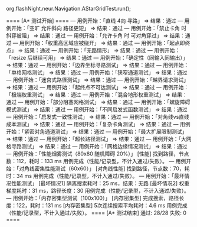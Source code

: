 org.flashNight.neur.Navigation.AStarGridTest.run();

==== [A* 测试开始] ====
— 用例开始：「直线 4向 寻路」
  ⇒ 结果：通过
— 用例开始：「空旷 允许斜向 路径更短」
  ⇒ 结果：通过
— 用例开始：「禁止卡角 时 斜穿被阻」
  ⇒ 结果：通过
— 用例开始：「允许卡角 时 可对角穿过」
  ⇒ 结果：通过
— 用例开始：「权重高区域应被绕开」
  ⇒ 结果：通过
— 用例开始：「起点即终点」
  ⇒ 结果：通过
— 用例开始：「无路情形」
  ⇒ 结果：通过
— 用例开始：「resize 后继续可用」
  ⇒ 结果：通过
— 用例开始：「确定性（同输入同输出）」
  ⇒ 结果：通过
— 用例开始：「边界坐标寻路测试」
  ⇒ 结果：通过
— 用例开始：「单格网格测试」
  ⇒ 结果：通过
— 用例开始：「狭窄通道测试」
  ⇒ 结果：通过
— 用例开始：「迷宫式路径测试」
  ⇒ 结果：通过
— 用例开始：「越界请求测试」
  ⇒ 结果：通过
— 用例开始：「起终点不可达测试」
  ⇒ 结果：通过
— 用例开始：「极端权重测试」
  ⇒ 结果：通过
— 用例开始：「混合地形权重测试」
  ⇒ 结果：通过
— 用例开始：「部分阻塞网格测试」
  ⇒ 结果：通过
— 用例开始：「螺旋障碍模式测试」
  ⇒ 结果：通过
— 用例开始：「不同启发式函数测试」
  ⇒ 结果：通过
— 用例开始：「启发式一致性测试」
  ⇒ 结果：通过
— 用例开始：「对角线vs直线成本测试」
  ⇒ 结果：通过
— 用例开始：「复杂卡角测试」
  ⇒ 结果：通过
— 用例开始：「紧密对角通道测试」
  ⇒ 结果：通过
— 用例开始：「最大扩展限制测试」
  ⇒ 结果：通过
— 用例开始：「超长路径测试」
  ⇒ 结果：通过
— 用例开始：「大网格寻路测试」
  ⇒ 结果：通过
— 用例开始：「网格边缘情况测试」
  ⇒ 结果：通过
— 用例开始：「性能烟雾测试（80x80 随机障碍 20%）」
 [性能] 找到路径，节点数：112，耗时：133 ms
  用例完成（性能/记录型，不计入通过/失败）。
— 用例开始：「对角线密集性能测试（60x60）」
 [对角线性能] 找到路径，节点数：70，耗时：34 ms
  用例完成（性能/记录型，不计入通过/失败）。
— 用例开始：「最坏情况性能测试」
 [最坏情况1] 隔离搜索耗时：25 ms，结果：无路
 [最坏情况2] 权重梯度耗时：31 ms，路径长度：30
  用例完成（性能/记录型，不计入通过/失败）。
— 用例开始：「内存密集型测试（100x100）」
 [内存密集型] 完成搜索，路径长度：122，耗时：131 ms
 [内存密集型] 5次连续搜索平均耗时：4.6 ms
  用例完成（性能/记录型，不计入通过/失败）。
==== [A* 测试结束] 通过: 28/28  失败: 0 ====
